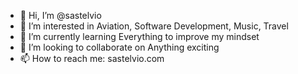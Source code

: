 - 👋 Hi, I’m @sastelvio
- 👀 I’m interested in Aviation, Software Development, Music, Travel
- 🌱 I’m currently learning Everything to improve my mindset
- 💞️ I’m looking to collaborate on Anything exciting
- 📫 How to reach me: sastelvio.com

<!---
sastelvio/sastelvio is a ✨ special ✨ repository because its `README.md` (this file) appears on your GitHub profile.
You can click the Preview link to take a look at your changes.
--->
